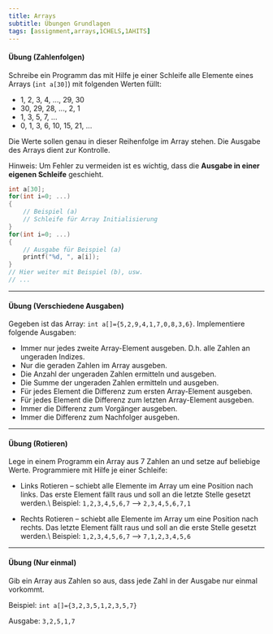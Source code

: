 ```yaml
---
title: Arrays
subtitle: Übungen Grundlagen
tags: [assignment,arrays,1CHELS,1AHITS]
---
```


#### Übung (Zahlenfolgen)

Schreibe ein Programm das mit Hilfe je einer Schleife alle Elemente eines Arrays (`int a[30]`) mit folgenden Werten füllt:

- 1, 2, 3, 4, ..., 29, 30
- 30, 29, 28, ..., 2, 1
- 1, 3, 5, 7, ...
- 0, 1, 3, 6, 10, 15, 21, ...

Die Werte sollen genau in dieser Reihenfolge im Array stehen.
Die Ausgabe des Arrays dient zur Kontrolle.


Hinweis: Um Fehler zu vermeiden ist es wichtig, dass die **Ausgabe in einer eigenen Schleife** geschieht.
```c
int a[30];
for(int i=0; ...)
{
	// Beispiel (a)
	// Schleife für Array Initialisierung
}
for(int i=0; ...)
{
	// Ausgabe für Beispiel (a)
	printf("%d, ", a[i]);
}
// Hier weiter mit Beispiel (b), usw.
// ...
```



---

#### Übung (Verschiedene Ausgaben)

Gegeben ist das Array: `int a[]={5,2,9,4,1,7,0,8,3,6}`.
 Implementiere folgende Ausgaben:

- Immer nur jedes zweite Array-Element ausgeben. D.h. alle Zahlen an ungeraden Indizes.
- Nur die geraden Zahlen im Array ausgeben.
- Die Anzahl der ungeraden Zahlen ermitteln und ausgeben.
- Die Summe der ungeraden Zahlen ermitteln und ausgeben.
- Für jedes Element die Differenz zum ersten Array-Element ausgeben.
- Für jedes Element die Differenz zum letzten Array-Element ausgeben.
- Immer die Differenz zum Vorgänger ausgeben.
- Immer die Differenz zum Nachfolger ausgeben.



---

#### Übung (Rotieren)

Lege in einem Programm ein Array aus 7 Zahlen an und setze auf beliebige Werte.
Programmiere mit Hilfe je einer Schleife:

- Links Rotieren – schiebt alle Elemente im Array um eine Position nach links. 
Das erste Element fällt raus und soll an die letzte Stelle gesetzt werden.\\
Beispiel: `1,2,3,4,5,6,7` ⟶ `2,3,4,5,6,7,1` 

- Rechts Rotieren – schiebt alle Elemente im Array um eine Position nach rechts. 
Das letzte Element fällt raus und soll an die erste Stelle gesetzt werden.\\
Beispiel: `1,2,3,4,5,6,7` ⟶ `7,1,2,3,4,5,6`

---
#### Übung (Nur einmal)

Gib ein Array aus Zahlen so aus, dass jede Zahl in der Ausgabe nur einmal vorkommt.

Beispiel: `int a[]={3,2,3,5,1,2,3,5,7}`

Ausgabe: `3,2,5,1,7`

